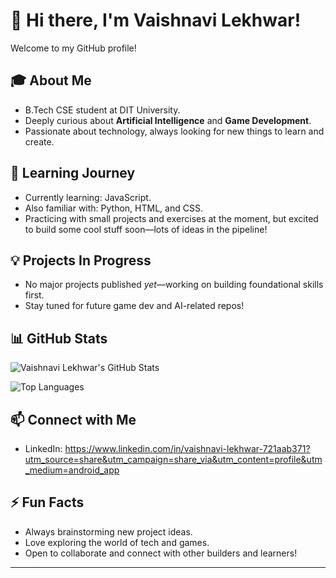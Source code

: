 # 👋 Hi there, I'm Vaishnavi Lekhwar!

Welcome to my GitHub profile!

## 🎓 About Me
- B.Tech CSE student at DIT University.
- Deeply curious about **Artificial Intelligence** and **Game Development**.
- Passionate about technology, always looking for new things to learn and create.

## 🌱 Learning Journey
- Currently learning: JavaScript.
- Also familiar with: Python, HTML, and CSS.
- Practicing with small projects and exercises at the moment, but excited to build some cool stuff soon—lots of ideas in the pipeline!

## 💡 Projects In Progress
- No major projects published *yet*—working on building foundational skills first.
- Stay tuned for future game dev and AI-related repos!

## 📊 GitHub Stats
![Vaishnavi Lekhwar's GitHub Stats](https://github-readme-stats.vercel.app/api?username=vaishnavilekhwar&show_icons=true&theme=radical)

![Top Languages](https://github-readme-stats.vercel.app/api/top-langs/?username=vaishnavilekhwar&layout=compact&theme=radical)

## 📫 Connect with Me
- LinkedIn: https://www.linkedin.com/in/vaishnavi-lekhwar-721aab371?utm_source=share&utm_campaign=share_via&utm_content=profile&utm_medium=android_app
## ⚡ Fun Facts
- Always brainstorming new project ideas.
- Love exploring the world of tech and games.
- Open to collaborate and connect with other builders and learners!

---

